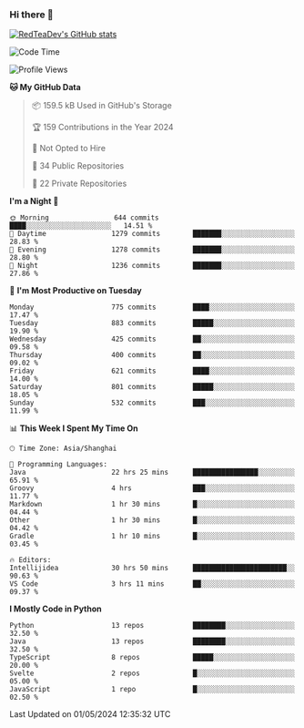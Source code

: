 ### Hi there 👋

<!--
**RedTeaDev/RedTeaDev** is a ✨ _special_ ✨ repository because its `README.md` (this file) appears on your GitHub profile.

Here are some ideas to get you started:

- 🔭 I’m currently working on ...
- 🌱 I’m currently learning ...
- 👯 I’m looking to collaborate on ...
- 🤔 I’m looking for help with ...
- 💬 Ask me about ...
- 📫 How to reach me: ...
- 😄 Pronouns: ...
- ⚡ Fun fact: ...
-->

<!--
[![wakatime](https://wakatime.com/badge/user/6b101ed0-04c0-4490-9283-eb61f2efff96.svg)](https://wakatime.com/@6b101ed0-04c0-4490-9283-eb61f2efff96)
!-->

[![RedTeaDev's GitHub stats](https://github-readme-stats.vercel.app/api?username=RedTeaDev)](https://github.com/anuraghazra/github-readme-stats)
<!--
[![willianrod's wakatime stats](https://github-readme-stats.vercel.app/api/wakatime?username=RedTeaDev)](https://github.com/anuraghazra/github-readme-stats)
!-->
<!--START_SECTION:waka-->
![Code Time](http://img.shields.io/badge/Code%20Time-2%2C203%20hrs%2029%20mins-blue)

![Profile Views](http://img.shields.io/badge/Profile%20Views-3-blue)

**🐱 My GitHub Data** 

> 📦 159.5 kB Used in GitHub's Storage 
 > 
> 🏆 159 Contributions in the Year 2024
 > 
> 🚫 Not Opted to Hire
 > 
> 📜 34 Public Repositories 
 > 
> 🔑 22 Private Repositories 
 > 
**I'm a Night 🦉** 

```text
🌞 Morning                644 commits         ████░░░░░░░░░░░░░░░░░░░░░   14.51 % 
🌆 Daytime                1279 commits        ███████░░░░░░░░░░░░░░░░░░   28.83 % 
🌃 Evening                1278 commits        ███████░░░░░░░░░░░░░░░░░░   28.80 % 
🌙 Night                  1236 commits        ███████░░░░░░░░░░░░░░░░░░   27.86 % 
```
📅 **I'm Most Productive on Tuesday** 

```text
Monday                   775 commits         ████░░░░░░░░░░░░░░░░░░░░░   17.47 % 
Tuesday                  883 commits         █████░░░░░░░░░░░░░░░░░░░░   19.90 % 
Wednesday                425 commits         ██░░░░░░░░░░░░░░░░░░░░░░░   09.58 % 
Thursday                 400 commits         ██░░░░░░░░░░░░░░░░░░░░░░░   09.02 % 
Friday                   621 commits         ████░░░░░░░░░░░░░░░░░░░░░   14.00 % 
Saturday                 801 commits         █████░░░░░░░░░░░░░░░░░░░░   18.05 % 
Sunday                   532 commits         ███░░░░░░░░░░░░░░░░░░░░░░   11.99 % 
```


📊 **This Week I Spent My Time On** 

```text
🕑︎ Time Zone: Asia/Shanghai

💬 Programming Languages: 
Java                     22 hrs 25 mins      ████████████████░░░░░░░░░   65.91 % 
Groovy                   4 hrs               ███░░░░░░░░░░░░░░░░░░░░░░   11.77 % 
Markdown                 1 hr 30 mins        █░░░░░░░░░░░░░░░░░░░░░░░░   04.44 % 
Other                    1 hr 30 mins        █░░░░░░░░░░░░░░░░░░░░░░░░   04.42 % 
Gradle                   1 hr 10 mins        █░░░░░░░░░░░░░░░░░░░░░░░░   03.45 % 

🔥 Editors: 
Intellijidea             30 hrs 50 mins      ███████████████████████░░   90.63 % 
VS Code                  3 hrs 11 mins       ██░░░░░░░░░░░░░░░░░░░░░░░   09.37 % 
```

**I Mostly Code in Python** 

```text
Python                   13 repos            ████████░░░░░░░░░░░░░░░░░   32.50 % 
Java                     13 repos            ████████░░░░░░░░░░░░░░░░░   32.50 % 
TypeScript               8 repos             █████░░░░░░░░░░░░░░░░░░░░   20.00 % 
Svelte                   2 repos             █░░░░░░░░░░░░░░░░░░░░░░░░   05.00 % 
JavaScript               1 repo              █░░░░░░░░░░░░░░░░░░░░░░░░   02.50 % 
```




 Last Updated on 01/05/2024 12:35:32 UTC
<!--END_SECTION:waka-->


